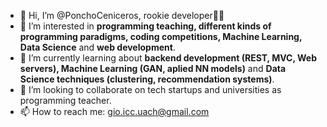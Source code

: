 - 👋 Hi, I’m @PonchoCeniceros, rookie developer👨‍💻
- 👀 I’m interested in **programming teaching, different kinds of programming paradigms, coding competitions, Machine Learning, Data Science** and **web development**.
- 🌱 I’m currently learning about **backend development (REST, MVC, Web servers), Machine Learning (GAN, aplied NN models)** and **Data Science techniques (clustering, recommendation systems)**.
- 💞️ I’m looking to collaborate on tech startups and universities as programming teacher.
- 📫 How to reach me: gio.icc.uach@gmail.com

<!---
PonchoCeniceros/PonchoCeniceros is a ✨ special ✨ repository because its `README.md` (this file) appears on your GitHub profile.
You can click the Preview link to take a look at your changes.
--->
